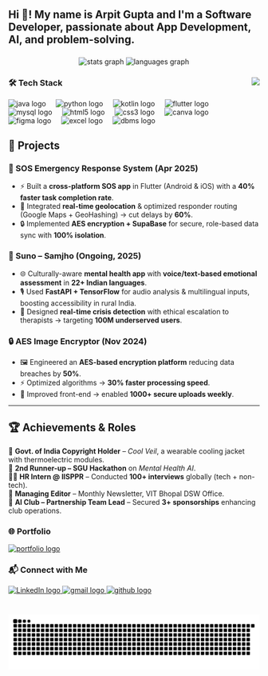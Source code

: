 <h2 align="left">Hi 👋! My name is Arpit Gupta and I'm a Software Developer, passionate about App Development, AI, and problem-solving.</h2>

###

<div align="center">
 <img src="https://github-readme-stats-sigma-five.vercel.app/api?username=ArpitGupta4957&hide_title=false&hide_rank=false&show_icons=true&include_all_commits=true&count_private=true&disable_animations=false&theme=dracula&locale=en&hide_border=false" height="150" alt="stats graph" />

  <img src="https://github-readme-stats.vercel.app/api/top-langs/?username=ArpitGupta4957&layout=compact&theme=dracula" height="150" alt="languages graph" />
</div>

###

<img align="right" height="150" src="https://camo.githubusercontent.com/c87ad6a19c7544e9b15b362bb5db638da7bb26f1d4442ed5bdf7c9e01640b751/68747470733a2f2f6d69722d73332d63646e2d63662e626568616e63652e6e65742f70726f6a6563745f6d6f64756c65732f68642f3036663231613136313932313931392e363363643738383764306137302e676966"  />

###

<h3>🛠️ Tech Stack</h3>

<div align="left">
  <img src="https://cdn.jsdelivr.net/gh/devicons/devicon/icons/java/java-original.svg" height="30" alt="java logo"  />
  <img width="12" />
  <img src="https://cdn.jsdelivr.net/gh/devicons/devicon/icons/python/python-original.svg" height="30" alt="python logo"  />
  <img width="12" />
  <img src="https://cdn.jsdelivr.net/gh/devicons/devicon/icons/kotlin/kotlin-original.svg" height="30" alt="kotlin logo"  />
  <img width="12" />
  <img src="https://cdn.jsdelivr.net/gh/devicons/devicon/icons/flutter/flutter-original.svg" height="30" alt="flutter logo"  />
  <img width="12" />
  <img src="https://cdn.jsdelivr.net/gh/devicons/devicon/icons/mysql/mysql-original.svg" height="30" alt="mysql logo"  />
  <img width="12" />
  <img src="https://cdn.jsdelivr.net/gh/devicons/devicon/icons/html5/html5-original.svg" height="30" alt="html5 logo"  />
  <img width="12" />
  <img src="https://cdn.jsdelivr.net/gh/devicons/devicon/icons/css3/css3-original.svg" height="30" alt="css3 logo"  />
  <img width="12" />
  <img src="https://cdn.jsdelivr.net/gh/devicons/devicon/icons/canva/canva-original.svg" height="30" alt="canva logo"  />
  <img width="12" />
  <img src="https://cdn.jsdelivr.net/gh/devicons/devicon/icons/figma/figma-original.svg" height="30" alt="figma logo"  />
  <img width="12" />
  <img src="https://cdn.jsdelivr.net/gh/devicons/devicon/icons/excel/excel-original.svg" height="30" alt="excel logo"  />
  <img width="12" />
  <img src="https://cdn.jsdelivr.net/gh/devicons/devicon/icons/dbms/dbms-original.svg" height="30" alt="dbms logo"  />
</div>

## 🚀 Projects

### 📱 SOS Emergency Response System (Apr 2025)  
- ⚡ Built a **cross-platform SOS app** in Flutter (Android & iOS) with a **40% faster task completion rate**.  
- 📍 Integrated **real-time geolocation** & optimized responder routing (Google Maps + GeoHashing) → cut delays by **60%**.  
- 🔒 Implemented **AES encryption + SupaBase** for secure, role-based data sync with **100% isolation**.  

### 🧠 Suno – Samjho (Ongoing, 2025)  
- 🌐 Culturally-aware **mental health app** with **voice/text-based emotional assessment** in **22+ Indian languages**.  
- 🎙️ Used **FastAPI + TensorFlow** for audio analysis & multilingual inputs, boosting accessibility in rural India.  
- 🚨 Designed **real-time crisis detection** with ethical escalation to therapists → targeting **100M underserved users**.  

### 🔒 AES Image Encryptor (Nov 2024)  
- 🖼️ Engineered an **AES-based encryption platform** reducing data breaches by **50%**.  
- ⚡ Optimized algorithms → **30% faster processing speed**.  
- 🎨 Improved front-end → enabled **1000+ secure uploads weekly**.  

---

## 🏆 Achievements & Roles  

🏅 **Govt. of India Copyright Holder** – *Cool Veil*, a wearable cooling jacket with thermoelectric modules.  
🥈 **2nd Runner-up – SGU Hackathon** on *Mental Health AI*.  
👨‍💼 **HR Intern @ IISPPR** – Conducted **100+ interviews** globally (tech + non-tech).  
📰 **Managing Editor** – Monthly Newsletter, VIT Bhopal DSW Office.  
🤝 **AI Club – Partnership Team Lead** – Secured **3+ sponsorships** enhancing club operations.  


<h3>🌐 Portfolio</h3>
<a href="https://arpit-gupta-portfolio.vercel.app/">
  <img src="https://img.shields.io/badge/Portfolio-Visit%20Now-blue?style=for-the-badge&logo=internet-explorer&logoColor=white" height="35" alt="portfolio logo" />
</a>

###

<h3>📬 Connect with Me</h3>
<div align="left">
  <a href="https://www.linkedin.com/in/arpit-gupta-95b5a2250/">
    <img src="https://img.shields.io/static/v1?message=LinkedIn&logo=linkedin&label=&color=0077B5&logoColor=white&labelColor=&style=for-the-badge" height="35" alt="LinkedIn logo"  />
  </a>
  <a href="mailto:arpitgupta4957@gmail.com">
    <img src="https://img.shields.io/static/v1?message=Gmail&logo=gmail&label=&color=D14836&logoColor=white&labelColor=&style=for-the-badge" height="35" alt="gmail logo"  />
  </a>
  <a href="https://github.com/ArpitGupta4957">
    <img src="https://img.shields.io/static/v1?message=GitHub&logo=github&label=&color=181717&logoColor=white&labelColor=&style=for-the-badge" height="35" alt="github logo"  />
  </a>
</div>

###

<br clear="both">

<img src="https://github.com/ArpitGupta4957/ArpitGupta4957/blob/output/snake.svg" alt="Snake animation" />

###
